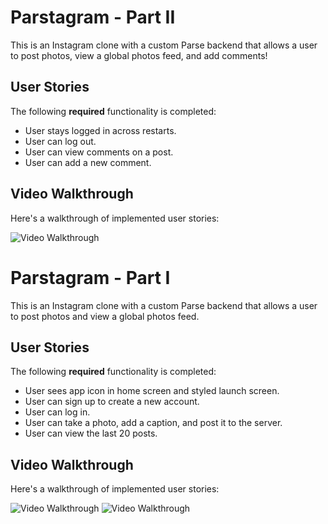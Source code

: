# Parstagram - Part II

This is an Instagram clone with a custom Parse backend that allows a user to post photos, view a global photos feed, and add comments!

## User Stories

The following **required** functionality is completed:

- User stays logged in across restarts.
- User can log out. 
- User can view comments on a post.
- User can add a new comment. 

## Video Walkthrough

Here's a walkthrough of implemented user stories:

<img src='http://g.recordit.co/Uxx7RvZMDm.gif' title='Video Walkthrough' width='' alt='Video Walkthrough' />

# Parstagram - Part I

This is an Instagram clone with a custom Parse backend that allows a user to post photos and view a global photos feed.

## User Stories

The following **required** functionality is completed:

- User sees app icon in home screen and styled launch screen. 
- User can sign up to create a new account. 
- User can log in. 
- User can take a photo, add a caption, and post it to the server.
- User can view the last 20 posts. 

## Video Walkthrough

Here's a walkthrough of implemented user stories:

<img src='http://g.recordit.co/VeW036tLoy.gif' title='Video Walkthrough' width='' alt='Video Walkthrough' />

<img src='http://g.recordit.co/s4QGlWQehE.gif' title='Video Walkthrough' width='' alt='Video Walkthrough' />
